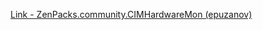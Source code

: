 [Link - ZenPacks.community.CIMHardwareMon (epuzanov)](https://github.com/epuzanov/ZenPacks.community.CIMHardwareMon)
